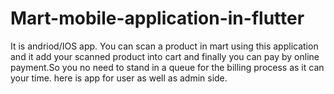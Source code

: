 # Mart-mobile-application-in-flutter
It is andriod/IOS app. You can scan a product in mart using this application and it add your scanned product into cart and finally you can pay by online payment.So you no need to stand in a queue for the billing process as it can your time.
here is app for user as well as admin side.
